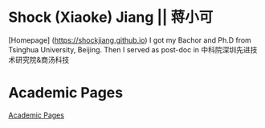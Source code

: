 # Shock (Xiaoke) Jiang || 蒋小可
[Homepage] (https://shockjiang.github.io)
I got my Bachor and Ph.D from Tsinghua University, Beijing. Then I served as post-doc in 中科院深圳先进技术研究院&商汤科技

# Academic Pages
[Academic Pages](https://academicpages.github.io/)